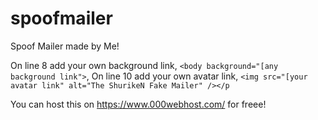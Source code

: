# spoofmailer

Spoof Mailer made by Me!

On line 8 add your own background link, `<body background="[any background link">`,
On line 10 add your own avatar link, `<img src="[your avatar link" alt="The ShurikeN Fake Mailer" /></p`

You can host this on https://www.000webhost.com/ for freee!
